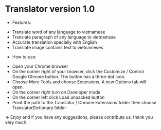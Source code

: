 # Translator version 1.0

 - Features:
  + Translate word of any language to vietnamese
  + Translate paragraph of any language to vietnamese
  + Accurate translation specially with English 
  + Translate image contains text to vietnameses
  
 - How to use:
  + Open your Chrome browser
  + On the corner right of your browser, 
    click the Customize / Control Google Chrome button. 
    The button has a three-dot icon.
  + Choose More Tools and choose Extensions. A new Options tab will open.
  + On the corner right turn on Developer mode 
  + On the corner left click Load unpacked button
  + Point the path to the Translator / Chrome Extensions folder then choose TranslatorDictionary folder
  
  => Enjoy and if you have any suggestions, please contribute us, thank you very much
